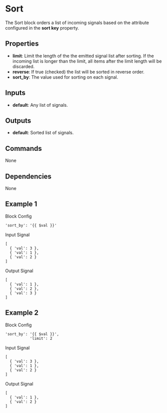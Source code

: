Sort
====
The Sort block orders a list of incoming signals based on the attribute configured in the **sort key** property.

Properties
----------
- **limit**: Limit the length of the the emitted signal list after sorting. If the incoming list is longer than the limit, all items after the limit length will be discarded.
- **reverse**: If true (checked) the list will be sorted in reverse order.
- **sort_by**: The value used for sorting on each signal.

Inputs
------
- **default**: Any list of signals.

Outputs
-------
- **default**: Sorted list of signals.

Commands
--------
None

Dependencies
------------
None

Example 1
---------
Block Config
```
'sort_by': '{{ $val }}'
```
Input Signal
```
[
  { 'val': 3 },
  { 'val': 1 },
  { 'val': 2 }
]
```
Output Signal
```
[
  { 'val': 1 },
  { 'val': 2 },
  { 'val': 3 }
]
```

Example 2
---------
Block Config
```
'sort_by': '{{ $val }}',
           'limit': 2
```
Input Signal
```
[
  { 'val': 3 },
  { 'val': 1 },
  { 'val': 2 }
]
```
Output Signal
```
[
  { 'val': 1 },
  { 'val': 2 }
]
```

